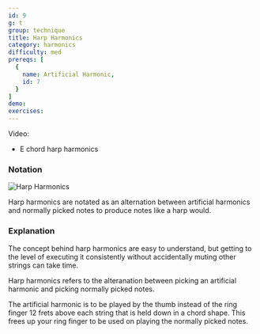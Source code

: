 ```yaml
---
id: 9
g: t
group: technique
title: Harp Harmonics
category: harmonics
difficulty: med
prereqs: [
  {
    name: Artificial Harmonic,
    id: 7
  }
]
demo: 
exercises:
---
```


Video:
- E chord harp harmonics

### Notation

![Harp Harmonics]()

Harp harmonics are notated as an alternation between artificial harmonics and normally picked notes to produce notes like a harp would.

### Explanation

The concept behind harp harmonics are easy to understand, but getting to the level of executing it consistently without accidentally <span class="tt" data-tip="stopping the strings from ringing">muting</span> other strings can take time.

Harp harmonics refers to the alteranation between picking an artificial harmonic and picking normally picked notes.

The artificial harmonic is to be played by the thumb instead of the ring finger 12 frets above each string that is held down in a chord shape. This frees up your ring finger to be used on playing the normally picked notes.